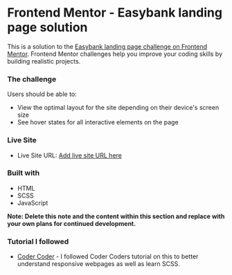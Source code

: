 # Frontend Mentor - Easybank landing page solution

This is a solution to the [Easybank landing page challenge on Frontend Mentor](https://www.frontendmentor.io/challenges/easybank-landing-page-WaUhkoDN). Frontend Mentor challenges help you improve your coding skills by building realistic projects.

### The challenge

Users should be able to:

- View the optimal layout for the site depending on their device's screen size
- See hover states for all interactive elements on the page

### Live Site

- Live Site URL: [Add live site URL here](https://your-live-site-url.com)

### Built with

- HTML
- SCSS
- JavaScript

**Note: Delete this note and the content within this section and replace with your own plans for continued development.**

### Tutorial I followed

- [Coder Coder](https://www.youtube.com/watch?v=8w_kHIAkucA&list=PLUWqFDiirlsuYscECzks6zIZWr_Cfcx9k&index=1) - I followed Coder Coders tutorial on this to better understand responsive webpages as well as learn SCSS.
